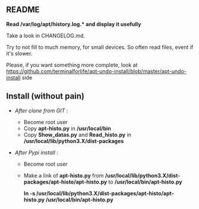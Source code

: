 ## README


__Read /var/log/apt/history.log.* and display it usefully__


Take a look in CHANGELOG.md.

Try to not fill to much memory, for small devices. So often read files, event if it's slower.

Please, if you want something more complete, look at https://github.com/terminalforlife/apt-undo-install/blob/master/apt-undo-install side

## Install (without pain)

 * *After clone from GIT* :
    * Become root user
    * Copy **apt-histo.py** in **/usr/local/bin**
    * Copy **Show_datas.py** and **Read_histo.py** in **/usr/local/lib/python3.X/dist-packages**


 * *After Pypi install* :
    * Become root user
    * Make a link of **apt-histo.py** from **/usr/local/lib/python3.X/dist-packages/apt-histo/apt-histo.py** to **/usr/local/bin/apt-histo.py**

        **ln -s /usr/local/lib/python3.X/dist-packages/apt-histo/apt-histo.py /usr/local/bin/apt-histo.py**
